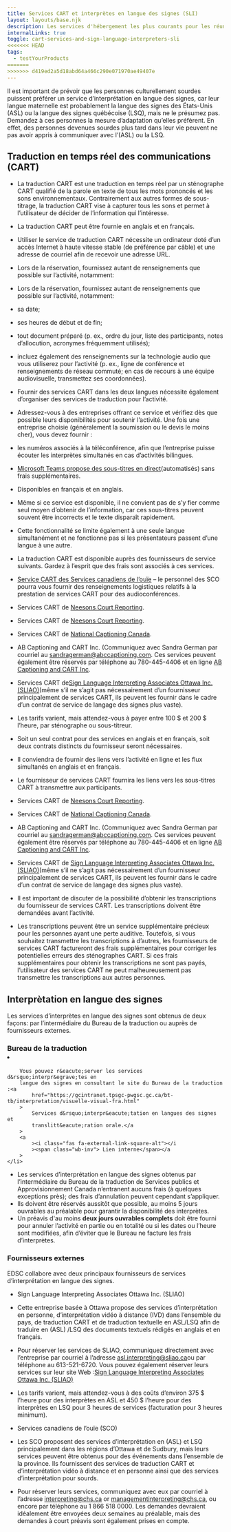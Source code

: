 ```yaml
---
title: Services CART et interprètes en langue des signes (SLI)
layout: layouts/base.njk
description: Les services d'hébergement les plus courants pour les réunions ou les événements sont les services de transcription en temps réel assistés par ordinateur (CART) et d'interprétation.
internalLinks: true
toggle: cart-services-and-sign-language-interpreters-sli
<<<<<<< HEAD
tags:
  - testYourProducts
=======
>>>>>>> d419ed2a5d18abd64a466c290e071970ae49407e
---
```


Il est important de prévoir que les personnes culturellement sourdes puissent préférer un service d’interprétation en langue des signes, car leur langue maternelle est probablement la langue des signes des États-Unis (ASL) ou la langue des signes québécoise (LSQ), mais ne le présumez pas. Demandez à ces personnes la mesure d’adaptation qu’elles préfèrent. En effet, des personnes devenues sourdes plus tard dans leur vie peuvent ne pas avoir appris à communiquer avec l’(ASL) ou la LSQ.

## Traduction en temps réel des communications (CART)

- La traduction CART est une traduction en temps réel par un sténographe CART qualifié de la parole en texte de tous les mots prononcés et les sons environnementaux. Contrairement aux autres formes de sous-titrage, la traduction CART vise à capturer tous les sons et permet à l’utilisateur de décider de l’information qui l’intéresse.
- La traduction CART peut être fournie en anglais et en français.
- Utiliser le service de traduction CART nécessite un ordinateur doté d’un accès Internet à haute vitesse stable (de préférence par câble) et une adresse de courriel afin de recevoir une adresse URL.
- Lors de la réservation, fournissez autant de renseignements que possible sur l’activité, notamment:
- Lors de la réservation, fournissez autant de renseignements que possible sur l’activité, notamment:

- sa date;
- ses heures de début et de fin;
- tout document préparé (p. ex., ordre du jour, liste des participants, notes d’allocution, acronymes fréquemment utilisés);
- incluez également des renseignements sur la technologie audio que vous utiliserez pour l’activité (p. ex., ligne de conférence et renseignements de réseau commuté; en cas de recours à une équipe audiovisuelle, transmettez ses coordonnées).

- Fournir des services CART dans les deux langues nécessite également d’organiser des services de traduction pour l’activité.
- Adressez-vous à des entreprises offrant ce service et vérifiez dès que possible leurs disponibilités pour soutenir l’activité. Une fois une entreprise choisie (généralement la soumission ou le devis le moins cher), vous devez fournir :

- les numéros associés à la téléconférence, afin que l’entreprise puisse écouter les interprètes simultanés en cas d’activités bilingues.

- [Microsoft Teams propose des sous-titres en direct](https://support.microsoft.com/fr-fr/office/utiliser-les-sous-titres-en-direct-dans-une-r%C3%A9union-teams-4be2d304-f675-4b57-8347-cbd000a21260)(automatisés) sans frais supplémentaires.

- Disponibles en français et en anglais.
- Même si ce service est disponible, il ne convient pas de s’y fier comme seul moyen d’obtenir de l’information, car ces sous-titres peuvent souvent être incorrects et le texte disparaît rapidement.
- Cette fonctionnalité se limite également à une seule langue simultanément et ne fonctionne pas si les présentateurs passent d’une langue à une autre.

- La traduction CART est disponible auprès des fournisseurs de service suivants. Gardez à l’esprit que des frais sont associés à ces services.

- [Service CART des Services canadiens de l’ouïe](https://www.chs.ca/fr/service/services-de-sous-titrage) – le personnel des SCO pourra vous fournir des renseignements logistiques relatifs à la prestation de services CART pour des audioconférences.
- Services CART de [Neesons Court Reporting](https://neesonsreporting.com/neesons-cart-captioning-services/).
- Services CART de [Neesons Court Reporting](https://neesonsreporting.com/neesons-cart-captioning-services/).
- Services CART de [National Captioning Canada](https://natcapcan.ca/fr/about-us/).
- AB Captioning and CART Inc. (Communiquez avec Sandra German par courriel au [sandragerman@abccaptioning.com](mailto:sandragerman@abccaptioning.com). Ces services peuvent également être réservés par téléphone au 780-445-4406 et en ligne [AB Captioning and CART Inc](https://abcaptioning.com/book-a-time-now/).
- Services CART de[Sign Language Interpreting Associates Ottawa Inc. (SLIAO)](mailto:https://sliao.ca/fr/services/)(même s’il ne s’agit pas nécessairement d’un fournisseur principalement de services CART, ils peuvent les fournir dans le cadre d’un contrat de service de langage des signes plus vaste).

- Les tarifs varient, mais attendez-vous à payer entre 100 $ et 200 $ l’heure, par sténographe ou sous-titreur.
- Soit un seul contrat pour des services en anglais et en français, soit deux contrats distincts du fournisseur seront nécessaires.

- Il conviendra de fournir des liens vers l’activité en ligne et les flux simultanés en anglais et en français.
- Le fournisseur de services CART fournira les liens vers les sous-titres CART à transmettre aux participants.
- Services CART de [Neesons Court Reporting](https://neesonsreporting.com/neesons-cart-captioning-services/).
- Services CART de [National Captioning Canada](https://natcapcan.ca/fr/about-us/).
- AB Captioning and CART Inc. (Communiquez avec Sandra German par courriel au [sandragerman@abccaptioning.com](mailto:sandragerman@abccaptioning.com). Ces services peuvent également être réservés par téléphone au 780-445-4406 et en ligne [AB Captioning and CART Inc](https://abcaptioning.com/book-a-time-now/).
- Services CART de [Sign Language Interpreting Associates Ottawa Inc. (SLIAO)](mailto:https://sliao.ca/fr/services/)(même s’il ne s’agit pas nécessairement d’un fournisseur principalement de services CART, ils peuvent les fournir dans le cadre d’un contrat de service de langage des signes plus vaste).

- Il est important de discuter de la possibilité d’obtenir les transcriptions du fournisseur de services CART. Les transcriptions doivent être demandées avant l’activité.

- Les transcriptions peuvent être un service supplémentaire précieux pour les personnes ayant une perte auditive. Toutefois, si vous souhaitez transmettre les transcriptions à d’autres, les fournisseurs de services CART factureront des frais supplémentaires pour corriger les potentielles erreurs des sténographes CART. Si ces frais supplémentaires pour obtenir les transcriptions ne sont pas payés, l’utilisateur des services CART ne peut malheureusement pas transmettre les transcriptions aux autres personnes.

## Interprètation en langue des signes

Les services d’interprètes en langue des signes sont obtenus de deux façons: par l’intermédiaire du Bureau de la traduction ou auprès de fournisseurs externes.

### Bureau de la traduction <li>

    	Vous pouvez r&eacute;server les services d&rsquo;interpr&egrave;tes en
    	langue des signes en consultant le site du Bureau de la traduction :<a
    		href="https://gcintranet.tpsgc-pwgsc.gc.ca/bt-tb/interpretation/visuelle-visual-fra.html"
    	>
    		Services d&rsquo;interpr&eacute;tation en langues des signes et
    		translitt&eacute;ration orale.</a
    	>
    	<a
    		><i class="fas fa-external-link-square-alt"></i
    		><span class="wb-inv"> Lien interne</span></a
    	>
    </li>

- Les services d’interprétation en langue des signes obtenus par l’intermédiaire du Bureau de la traduction de Services publics et Approvisionnement Canada n’entranent aucuns frais (à quelques exceptions près); des frais d’annulation peuvent cependant s’appliquer.
- Ils doivent être réservés aussitôt que possible, au moins 5 jours ouvrables au préalable pour garantir la disponibilité des interprètes.
- Un préavis d'au moins **deux jours ouvrables complets** doit être fourni pour annuler l’activité en partie ou en totalité ou si les dates ou l’heure sont modifiées, afin d’éviter que le Bureau ne facture les frais d’interprètes.

### Fournisseurs externes

EDSC collabore avec deux principaux fournisseurs de services d’interprétation en langue des signes.

- Sign Language Interpreting Associates Ottawa Inc. (SLIAO)

- Cette entreprise basée à Ottawa propose des services d’interprétation en personne, d’interprétation vidéo à distance (IVD) dans l’ensemble du pays, de traduction CART et de traduction textuelle en ASL/LSQ afin de traduire en (ASL) /LSQ des documents textuels rédigés en anglais et en français.
- Pour réserver les services de SLIAO, communiquez directement avec l’entreprise par courriel à l’adresse [asl.interpreting@sliao.ca](mailto:asl.interpreting@sliao.ca)ou par téléphone au 613-521-6720. Vous pouvez également réserver leurs services sur leur site Web :[Sign Language Interpreting Associates Ottawa Inc. (SLIAO)](https://sliao.ca/fr/book-an-interpreter/)
- Les tarifs varient, mais attendez-vous à des coûts d’environ 375 $ l’heure pour des interprètes en ASL et 450 $ l’heure pour des interprètes en LSQ pour 3 heures de services (facturation pour 3 heures minimum).

- Services canadiens de l’ouïe (SCO)

- Les SCO proposent des services d’interprétation en (ASL) et LSQ principalement dans les régions d’Ottawa et de Sudbury, mais leurs services peuvent être obtenus pour des événements dans l’ensemble de la province. Ils fournissent des services de traduction CART et d’interprétation vidéo à distance et en personne ainsi que des services d’interprétation pour sourds.
- Pour réserver leurs services, communiquez avec eux par courriel à l’adresse [interpreting@chs.ca](mailto:interpreting@chs.ca) or [managementinterpreting@chs.ca](mailto:managementinterpreting@chs.ca), ou encore par téléphone au 1 866 518 0000. Les demandes devraient idéalement être envoyées deux semaines au préalable, mais des demandes à court préavis sont également prises en compte.
